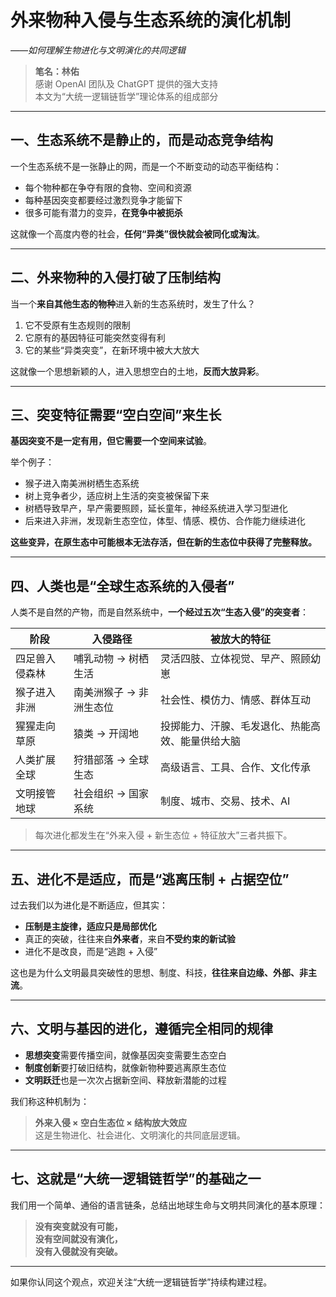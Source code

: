 # 外来物种入侵与生态系统的演化机制  
*——如何理解生物进化与文明演化的共同逻辑*

> **笔名：林佑**  
> 感谢 OpenAI 团队及 ChatGPT 提供的强大支持  
> 本文为“大统一逻辑链哲学”理论体系的组成部分

---

## 一、生态系统不是静止的，而是动态竞争结构

一个生态系统不是一张静止的网，而是一个不断变动的动态平衡结构：

- 每个物种都在争夺有限的食物、空间和资源  
- 每种基因突变都要经过激烈竞争才能留下  
- 很多可能有潜力的变异，**在竞争中被扼杀**

这就像一个高度内卷的社会，**任何“异类”很快就会被同化或淘汰**。

---

## 二、外来物种的入侵打破了压制结构

当一个**来自其他生态的物种**进入新的生态系统时，发生了什么？

1. 它不受原有生态规则的限制  
2. 它原有的基因特征可能突然变得有利  
3. 它的某些“异类突变”，在新环境中被大大放大

这就像一个思想新颖的人，进入思想空白的土地，**反而大放异彩**。

---

## 三、突变特征需要“空白空间”来生长

**基因突变不是一定有用，但它需要一个空间来试验**。

举个例子：

- 猴子进入南美洲树栖生态系统  
- 树上竞争者少，适应树上生活的突变被保留下来  
- 树栖导致早产，早产需要照顾，延长童年，神经系统进入学习型进化  
- 后来进入非洲，发现新生态空位，体型、情感、模仿、合作能力继续进化

**这些变异，在原生态中可能根本无法存活，但在新的生态位中获得了完整释放。**

---

## 四、人类也是“全球生态系统的入侵者”

人类不是自然的产物，而是自然系统中，**一个经过五次“生态入侵”的突变者**：

| 阶段 | 入侵路径 | 被放大的特征 |
|------|----------|----------------|
| 四足兽入侵森林 | 哺乳动物 → 树栖生活 | 灵活四肢、立体视觉、早产、照顾幼崽 |
| 猴子进入非洲 | 南美洲猴子 → 非洲生态位 | 社会性、模仿力、情感、群体互动 |
| 猩猩走向草原 | 猿类 → 开阔地 | 投掷能力、汗腺、毛发退化、热能高效、能量供给大脑 |
| 人类扩展全球 | 狩猎部落 → 全球生态 | 高级语言、工具、合作、文化传承 |
| 文明接管地球 | 社会组织 → 国家系统 | 制度、城市、交易、技术、AI |

> 每次进化都发生在“外来入侵 + 新生态位 + 特征放大”三者共振下。

---

## 五、进化不是适应，而是“逃离压制 + 占据空位”

过去我们以为进化是不断适应，但其实：

- **压制是主旋律，适应只是局部优化**  
- 真正的突破，往往来自**外来者**，来自**不受约束的新试验**  
- 进化不是改良，而是“逃跑 + 入侵”

这也是为什么文明最具突破性的思想、制度、科技，**往往来自边缘、外部、非主流**。

---

## 六、文明与基因的进化，遵循完全相同的规律

- **思想突变**需要传播空间，就像基因突变需要生态空白  
- **制度创新**要打破旧结构，就像新物种要逃离原生态位  
- **文明跃迁**也是一次次占据新空间、释放新潜能的过程

我们称这种机制为：

> **外来入侵 × 空白生态位 × 结构放大效应**  
> 这是生物进化、社会进化、文明演化的共同底层逻辑。

---

## 七、这就是“大统一逻辑链哲学”的基础之一

我们用一个简单、通俗的语言链条，总结出地球生命与文明共同演化的基本原理：

> **没有突变就没有可能，  
没有空间就没有演化，  
没有入侵就没有突破。**

---

如果你认同这个观点，欢迎关注“大统一逻辑链哲学”持续构建过程。
